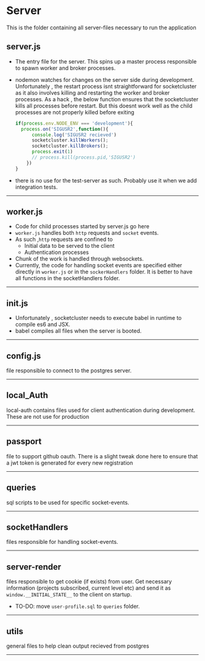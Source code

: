 # Server

This is the folder containing all server-files necessary to run the application

## server.js

  - The entry file for the server. This spins up a master process responsible to spawn worker and broker processes.

  - nodemon watches for changes on the server side during development. Unfortunately , the restart process isnt straightforward for socketcluster as it also involves killing and restarting the worker and broker processes. As a hack , the below function ensures that the socketcluster kills all processes before restart. But this doesnt work well as the child processes are not properly killed before exiting

    ```js
    if(process.env.NODE_ENV === 'development'){
      process.on('SIGUSR2',function(){
          console.log('SIGUSR2 recieved')
          socketcluster.killWorkers();
          socketcluster.killBrokers();
          process.exit(1)
          // process.kill(process.pid,'SIGUSR2')
        })
    }
    ```

  - there is no use for the test-server as such. Probably use it when we add integration tests.


---

## worker.js

  - Code for child processes started by server.js go here
  - `worker.js` handles both `http` requests and `socket` events.
  - As such ,`http` requests are confined to
    - Initial data to be served to the client
    - Authentication processes
  - Chunk of the work is handled through websockets.
  - Currently, the code for handling socket events are specified either directly in `worker.js` or in the `sockerHandlers` folder. It is better to have all functions in the socketHandlers folder.

---

## init.js

  - Unfortunately , socketcluster needs to execute babel in runtime to compile es6 and JSX.
  - babel compiles all files when the server is booted.

---

## config.js

file responsible to connect to the postgres server.

---

## local_Auth

local-auth contains files used for client authentication during development. These are not use for production

---

## passport

file to support github oauth. There is a slight tweak done here to ensure that a jwt token is generated for every new registration

---

## queries

sql scripts to be used for specific socket-events.

---

## socketHandlers

files responsible for handling socket-events.

---

## server-render

files responsible to get cookie (if exists) from user. Get necessary information (projects subscribed, current level etc) and send it as `window.__INITIAL_STATE__` to the client on startup.

  - TO-DO: move `user-profile.sql` to `queries` folder.

---

## utils

general files to help clean output recieved from postgres

---

